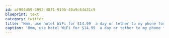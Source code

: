 ```yaml
---
id: af904d59-3992-48f1-9195-40a9c64d31c9
blueprint: text
category: twitter
title: 'Hmm, use hotel WiFi for $14.99  a day or tether to my phone for free.. hmmmm'
caption: 'Hmm, use hotel WiFi for $14.99  a day or tether to my phone for free.. hmmmm'
---
```

